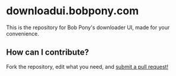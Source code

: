 # downloadui.bobpony.com
This is the repository for Bob Pony's downloader UI, made for your convenience.

## How can I contribute?
Fork the repository, edit what you need, and [submit a pull request!](https://github.com/TheBobPony/BPDownloadsGUI/pulls)
